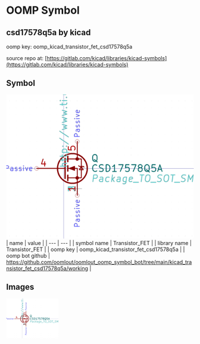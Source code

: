 # OOMP Symbol  
## csd17578q5a  by kicad  
  
oomp key: oomp_kicad_transistor_fet_csd17578q5a  
  
source repo at: [https://gitlab.com/kicad/libraries/kicad-symbols](https://gitlab.com/kicad/libraries/kicad-symbols)  
## Symbol  
  
[![working.png](working_600.png)](working.png)  
| name | value | 
| --- | --- | 
| symbol name | Transistor_FET | 
| library name | Transistor_FET | 
| oomp key | oomp_kicad_transistor_fet_csd17578q5a | 
| oomp bot github | https://github.com/oomlout/oomlout_oomp_symbol_bot/tree/main/kicad_transistor_fet_csd17578q5a/working | 
## Images  
  
[![working.png](working_140.png)](working.png)  

